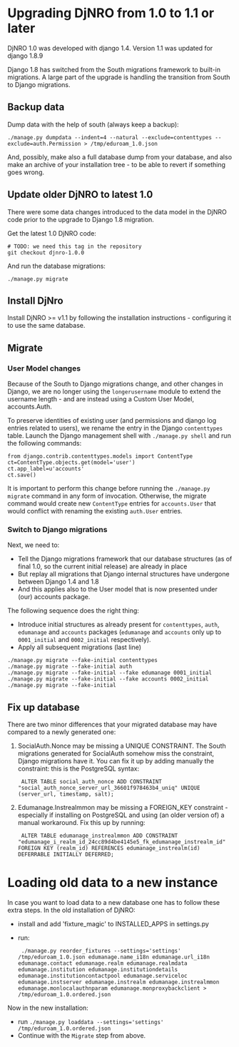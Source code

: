 # Upgrading DjNRO from 1.0 to 1.1 or later

DjNRO 1.0 was developed with django 1.4. Version 1.1 was updated for django 1.8.9

Django 1.8 has switched from the South migrations framework to built-in
migrations.  A large part of the upgrade is handling the transition from South
to Django migrations.

## Backup data

Dump data with the help of south (always keep a backup):

	./manage.py dumpdata --indent=4 --natural --exclude=contenttypes --exclude=auth.Permission > /tmp/eduroam_1.0.json

And, possibly, make also a full database dump from your database, and also make
an archive of your installation tree - to be able to revert if something goes
wrong.


## Update older DjNRO to latest 1.0

There were some data changes introduced to the data model in the DjNRO code prior to the upgrade to Django 1.8 migration.

Get the latest 1.0 DjNRO code:

    # TODO: we need this tag in the repository
    git checkout djnro-1.0.0

And run the database migrations:

    ./manage.py migrate

## Install DjNro

Install DjNRO >= v1.1 by following the installation instructions - configuring it to use the same database.


## Migrate

### User Model changes

Because of the South to Django migrations change, and other changes in Django, we are no longer using the ````longerusername```` module to extend the username length - and are instead using a Custom User Model, accounts.Auth.

To preserve identities of existing user (and permissions and django log entries related to users), we rename the entry in the Django ````contenttypes```` table.  Launch the Django management shell with ````./manage.py shell```` and run the following commands:

    from django.contrib.contenttypes.models import ContentType
    ct=ContentType.objects.get(model='user')
    ct.app_label=u'accounts'
    ct.save()

It is important to perform this change before running the ````./manage.py
migrate```` command in any form of invocation. Otherwise, the migrate command
would create new ````ContentType```` entries for ````accounts.User```` that
would conflict with renaming the existing ````auth.User```` entries.

### Switch to Django migrations

Next, we need to:
* Tell the Django migrations framework that our database structures (as of final 1.0, so the current initial release) are already in place
* But replay all migrations that Django internal structures have undergone between Django 1.4 and 1.8
* And this applies also to the User model that is now presented under (our) accounts package.

The following sequence does the right thing:
* Introduce initial structures as already present for ````contenttypes````, ````auth````, ````edumanage```` and ````accounts```` packages (````edumanage```` and ````accounts```` only up to ````0001_initial```` and ````0002_initial```` respectively).
* Apply all subsequent migrations (last line)

````
./manage.py migrate --fake-initial contenttypes
./manage.py migrate --fake-initial auth
./manage.py migrate --fake-initial --fake edumanage 0001_initial
./manage.py migrate --fake-initial --fake accounts 0002_initial
./manage.py migrate --fake-initial
````

## Fix up database

There are two minor differences that your migrated database may have compared to a newly generated one:

1. SocialAuth.Nonce may be missing a UNIQUE CONSTRAINT.  The South migrations generated for SocialAuth somehow miss the constraint, Django migrations have it.  You can fix it up by adding manually the constraint: this is the PostgreSQL syntax:

        ALTER TABLE social_auth_nonce ADD CONSTRAINT "social_auth_nonce_server_url_36601f978463b4_uniq" UNIQUE (server_url, timestamp, salt);

2. Edumanage.Instrealmmon may be missing a FOREIGN_KEY constraint - especially if installing on PostgreSQL and using (an older version of) a manual workaround.  Fix this up by running:

        ALTER TABLE edumanage_instrealmmon ADD CONSTRAINT "edumanage_i_realm_id_24cc89d4be4145e5_fk_edumanage_instrealm_id" FOREIGN KEY (realm_id) REFERENCES edumanage_instrealm(id) DEFERRABLE INITIALLY DEFERRED;



# Loading old data to a new instance
In case you want to load data to a new database one has to follow these extra
steps.
In the old installation of DjNRO:

 - install and add 'fixture_magic' to INSTALLED_APPS in settings.py
 - run:

 		./manage.py reorder_fixtures --settings='settings' /tmp/eduroam_1.0.json edumanage.name_i18n edumanage.url_i18n edumanage.contact edumanage.realm edumanage.realmdata edumanage.institution edumanage.institutiondetails edumanage.institutioncontactpool edumanage.serviceloc edumanage.instserver edumanage.instrealm edumanage.instrealmmon edumanage.monlocalauthnparam edumanage.monproxybackclient > /tmp/eduroam_1.0.ordered.json


Now in the new installation:

 - run `./manage.py loaddata --settings='settings' /tmp/eduroam_1.0.ordered.json`
 - Continue with the `Migrate` step from above.

